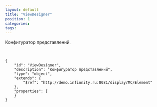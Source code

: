 ```yaml
---
layout: default
title: "ViewDesigner"
position: 1
categories: 
tags: 
---
```


Конфигуратор представлений.

   

```
{
	"id": "ViewDesigner",
	"description": "Конфигуратор представлений",
	"type": "object",
	"extends": {
		"$ref": "http://demo.infinnity.ru:8081/display/MC/Element"
	},
	"properties": {
	}
}
```

 

 


